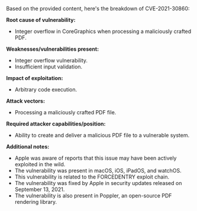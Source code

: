 Based on the provided content, here's the breakdown of CVE-2021-30860:

**Root cause of vulnerability:**
- Integer overflow in CoreGraphics when processing a maliciously crafted PDF.

**Weaknesses/vulnerabilities present:**
- Integer overflow vulnerability.
- Insufficient input validation.

**Impact of exploitation:**
- Arbitrary code execution.

**Attack vectors:**
- Processing a maliciously crafted PDF file.

**Required attacker capabilities/position:**
- Ability to create and deliver a malicious PDF file to a vulnerable system.

**Additional notes:**
- Apple was aware of reports that this issue may have been actively exploited in the wild.
- The vulnerability was present in macOS, iOS, iPadOS, and watchOS.
- This vulnerability is related to the FORCEDENTRY exploit chain.
- The vulnerability was fixed by Apple in security updates released on September 13, 2021.
- The vulnerability is also present in Poppler, an open-source PDF rendering library.